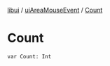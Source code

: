 [libui](../index.md) / [uiAreaMouseEvent](index.md) / [Count](./-count.md)

# Count

`var Count: Int`
